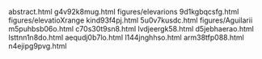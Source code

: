 abstract.html
g4v92k8mug.html
figures/elevarions
9d1kgbqcsfg.html
figures/elevatioXrange
kind93f4pj.html
5u0v7kusdc.html
figures/Aguilarii
m5puhbsb06o.html
c70s30t9sn8.html
lvdjeergk58.html
d5jebhaerao.html
lsttnn1n8do.html
aequdj0b7lo.html
l144jnghhso.html
arm38tfp088.html
n4ejipg9pvg.html